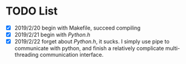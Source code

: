 # TODO List
- [X] 2019/2/20 begin with Makefile, succeed compiling
- [X] 2019/2/21 begin with *Python.h*
- [X] 2019/2/22 forget about *Python.h*, it sucks. I simply use pipe to communicate with python, and finish a relatively complicate multi-threading communication interface.
